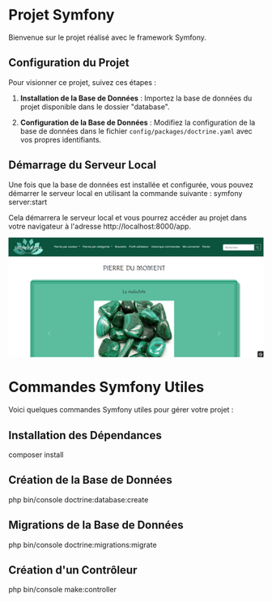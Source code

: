 # Projet Symfony

Bienvenue sur le projet réalisé avec le framework Symfony.

## Configuration du Projet

Pour visionner ce projet, suivez ces étapes :

1. **Installation de la Base de Données** :
   Importez la base de données du projet disponible dans le dossier "database".

2. **Configuration de la Base de Données** :
   Modifiez la configuration de la base de données dans le fichier `config/packages/doctrine.yaml` avec vos propres identifiants.

## Démarrage du Serveur Local

Une fois que la base de données est installée et configurée, vous pouvez démarrer le serveur local en utilisant la commande suivante :
symfony server:start

Cela démarrera le serveur local et vous pourrez accéder au projet dans votre navigateur à l'adresse http://localhost:8000/app.

![Capture d'écran du tableau de bord](public/assets/images/screenshot.png)

# Commandes Symfony Utiles

Voici quelques commandes Symfony utiles pour gérer votre projet :

## Installation des Dépendances
composer install

## Création de la Base de Données
php bin/console doctrine:database:create

## Migrations de la Base de Données
php bin/console doctrine:migrations:migrate

## Création d'un Contrôleur
php bin/console make:controller
